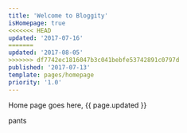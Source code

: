 ```yaml
---
title: 'Welcome to Bloggity'
isHomepage: true
<<<<<<< HEAD
updated: '2017-07-16'
=======
updated: '2017-08-05'
>>>>>>> df7742ec1816047b3c041bebfe53742891c0797d
published: '2017-07-13'
template: pages/homepage
priority: '1.0'
---
```

Home page goes here, {{ page.updated }}

pants